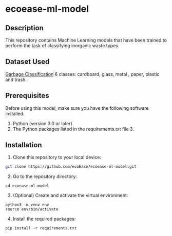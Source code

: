 # ecoease-ml-model

## Description

This repository contains Machine Learning models that have been trained to perform the task of classifying inorganic waste types.

## Dataset Used

[Garbage Classification](https://www.kaggle.com/datasets/asdasdasasdas/garbage-classification?resource=download)
6 classes: cardboard, glass, metal , paper, plastic and trash.

## Prerequisites

Before using this model, make sure you have the following software installed:

1. Python (version 3.0 or later)
2. The Python packages listed in the requirements.txt file 3.

## Installation

1. Clone this repository to your local device:

```bash
git clone https://github.com/ecoEase/ecoease-ml-model.git
```

2. Go to the repository directory:

```
cd ecoease-ml-model
```

3. (Optional) Create and activate the virtual environment:

```
python3 -m venv env
source env/bin/activate
```

4. Install the required packages:

```
pip install -r requirements.txt

```
